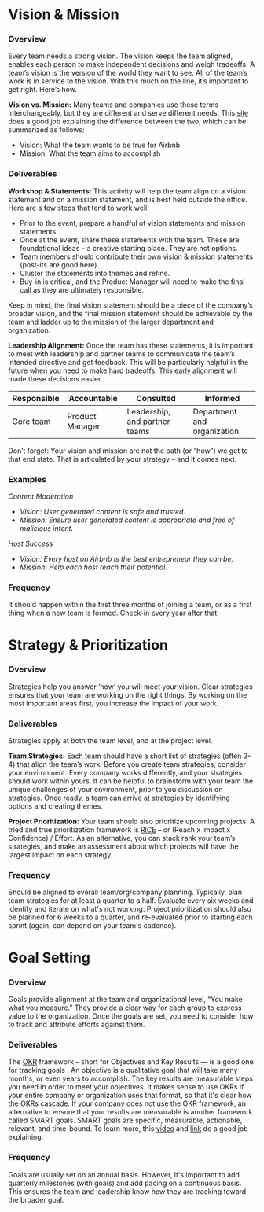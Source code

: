 # Vision & Mission

### Overview
Every team needs a strong vision. The vision keeps the team aligned, enables each person to make independent decisions and weigh tradeoffs. A team’s vision is the version of the world they want to see. All of the team’s work is in service to the vision. With this much on the line, it’s important to get right. Here’s how. 

**Vision vs. Mission:** Many teams and companies use these terms interchangeably, but they are different and serve different needs. This [site](https://www.clearvoice.com/blog/difference-between-mission-vision-statement-examples/) does a good job explaining the difference between the two, which can be summarized as follows:  

   * Vision: What the team wants to be true for Airbnb  
   * Mission: What the team aims to accomplish  

### Deliverables
**Workshop & Statements:** This activity will help the team align on a vision statement and on a mission statement, and is best held outside the office. Here are a few steps that tend to work well:

* Prior to the event, prepare a handful of vision statements and mission statements.
* Once at the event, share these statements with the team. These are foundational ideas – a creative starting place. They are not options.
* Team members should contribute their own vision & mission statements (post-its are good here).
* Cluster the statements into themes and refine.
* Buy-in is critical, and the Product Manager will need to make the final call as they are ultimately responsible.

Keep in mind, the final vision statement should be a piece of the company’s broader vision, and the final mission statement should be achievable by the team and ladder up to the mission of the larger department and organization. 

**Leadership Alignment:** Once the team has these statements, it is important to meet with leadership and partner teams to communicate the team’s intended directive and get feedback. This will be particularly helpful in the future when you need to make hard tradeoffs. This early alignment will made these decisions easier.

Responsible | Accountable | Consulted | Informed
--- | --- | --- | ---
Core team | Product Manager | Leadership, and partner teams | Department and organization

Don’t forget: Your vision and mission are not the path (or “how”) we get to that end state. That is articulated by your strategy – and it comes next.

### Examples

_Content Moderation_ 
   * _Vision: User generated content is safe and trusted._ 
   * _Mission: Ensure user generated content is appropriate and free of malicious intent._ 

_Host Success_
   * _Vision: Every host on Airbnb is the best entrepreneur they can be._
   * _Mission: Help each host reach their potential._

### Frequency
It should happen within the first three months of joining a team, or as a first thing when a new team is formed. Check-in every year after that.


# Strategy & Prioritization

### Overview
Strategies help you answer ‘how’ you will meet your vision. Clear strategies ensures that your team are working on the right things. By working on the most important areas first, you increase the impact of your work.

### Deliverables
Strategies apply at both the team level, and at the project level.

**Team Strategies:** Each team should have a short list of strategies (often 3-4) that align the team’s work. Before you create team strategies, consider your environment. Every company works differently, and your strategies should work within yours. It can be helpful to brainstorm with your team the unique challenges of your environment, prior to you discussion on strategies. Once ready, a team can arrive at strategies by identifying options and creating themes.

**Project Prioritization:** Your team should also prioritize upcoming projects. A tried and true prioritization framework is [RICE](https://www.intercom.com/blog/rice-simple-prioritization-for-product-managers/) – or (Reach x Impact x Confidence) / Effort. As an alternative, you can stack rank your team’s strategies, and make an assessment about which projects will have the largest impact on each strategy.

### Frequency
Should be aligned to overall team/org/company planning. Typically, plan team strategies for at least a quarter to a half. Evaluate every six weeks and identify and iterate on what's not working. Project prioritization should also be planned for 6 weeks to a quarter, and re-evaluated prior to starting each sprint (again, can depend on your team's cadence).


# Goal Setting

### Overview
Goals provide alignment at the team and organizational level, “You make what you measure.” They provide a clear way for each group to express value to the organization. Once the goals are set, you need to consider how to track and attribute efforts against them.

### Deliverables
The [OKR](https://medium.com/startup-tools/okrs-5afdc298bc28) framework – short for Objectives and Key Results — is a good one for tracking goals . An objective is a qualitative goal that will take many months, or even years to accomplish. The key results are measurable steps you need in order to meet your objectives. It makes sense to use OKRs if your entire company or organization uses that format, so that it's clear how the OKRs cascade. If your company does not use the OKR framework, an alternative to ensure that your results are measurable is another framework called SMART goals. SMART goals are specific, measurable, actionable, relevant, and time-bound. To learn more, this [video](https://www.youtube.com/watch?v=1-SvuFIQjK8) and [link](https://www.smartsheet.com/blog/essential-guide-writing-smart-goals) do a good job explaining. 


### Frequency
Goals are usually set on an annual basis. However, it's important to add quarterly milestones (with goals) and add pacing on a continuous basis. This ensures the team and leadership know how they are tracking toward the broader goal. 
